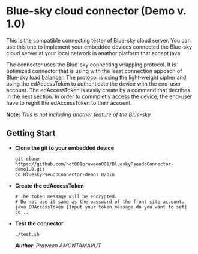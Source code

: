 Blue-sky cloud connector (Demo v. 1.0)
================================
This is the compatible connecting tester of Blue-sky cloud server. You can use this one to implement your embedded devices connected the Blue-sky cloud server at your local network in anathor platform that accept java.

The connector uses the Blue-sky connecting wrapping protocol. It is optimized connector that is using with the least connection appoach of Blue-sky load balancer. The protocol is using the light-weight cipher and using the edAccessToken to authenticate the device with the end-user account. The edAccessToken is easily create by a command that decribes in the next section. In order to commpletly access the device, the end-user have to regist the edAccessToken to their account.

**Note:** *This is not including another feature of the Blue-sky*

Getting Start
-------------
- **Clone the git to your embedded device**
  ```shell
  git clone https://github.com/not001praween001/BlueskyPseudoConnector-demo1.0.git
  cd BlueskyPseudoConnector-demo1.0/bin
  ```
  
- **Create the edAccessToken**
  ```shell
  # The token message will be encrypted. 
  # Do not use it same as the password of the front site account.
  java EDAccessToken [Input your token message do you want to set]
  cd ..
  ```
  
- **Test the connector**
  ```shell
  ./test.sh
  ```
  
  ***Author***: *Praween AMONTAMAVUT*
  

